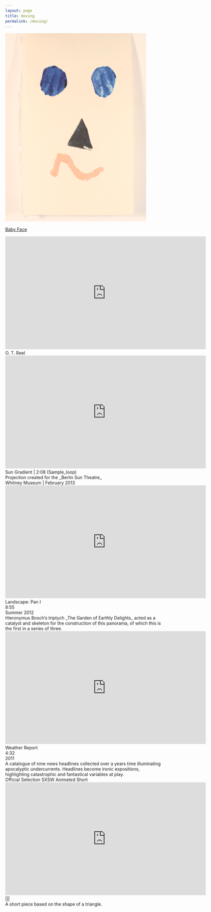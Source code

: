 ```yaml
---
layout: page
title: moving
permalink: /moving/
---
```


[![babyface](/img/babyface.gif)](/img/babyface.gif)

[Baby Face](/img/babyface.gif)


<iframe src="https://player.vimeo.com/video/81156194?title=0&byline=0&portrait=0" width="640" height="360" frameborder="0" webkitallowfullscreen mozallowfullscreen allowfullscreen></iframe>
O. T. Reel


<iframe src="https://player.vimeo.com/video/61375311?title=0&byline=0&portrait=0" width="640" height="360" frameborder="0" webkitallowfullscreen mozallowfullscreen allowfullscreen></iframe>
Sun Gradient | 2:08 (Sample_loop)<br>
Projection created for the _Berlin Sun Theatre_<br>
Whitney Museum | February 2013


<iframe src="https://player.vimeo.com/video/42987576?title=0&byline=0&portrait=0" width="640" height="360" frameborder="0" webkitallowfullscreen mozallowfullscreen allowfullscreen></iframe>
Landscape: Pan I<br>
8:55<br>
Summer 2012<br>
Hieronymus Bosch’s triptych _The Garden of Earthly Delights_ acted as a catalyst and skeleton for the construction of this panorama, of which this is the first in a series of three.


<iframe src="https://player.vimeo.com/video/36086398?title=0&byline=0&portrait=0" width="640" height="360" frameborder="0" webkitallowfullscreen mozallowfullscreen allowfullscreen></iframe>
Weather Report<br>
4:32<br>
2011<br>
A catalogue of nine news headlines collected over a years time illuminating apocalyptic undercurrents. Headlines become ironic expositions, highlighting catastrophic and fantastical variables at play.<br>
Official Selection SXSW Animated Short


<iframe src="https://player.vimeo.com/video/48891502?title=0&byline=0&portrait=0" width="640" height="360" frameborder="0" webkitallowfullscreen mozallowfullscreen allowfullscreen></iframe>
|||<br>
A short piece based on the shape of a triangle.
